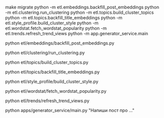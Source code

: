 make migrate
python -m etl.embeddings.backfill_post_embeddings
python -m etl.clustering.run_clustering
python -m etl.topics.build_cluster_topics
python -m etl.topics.backfill_title_embeddings
python -m etl.style_profile.build_cluster_style
python -m etl.wordstat.fetch_wordstat_popularity
python -m etl.trends.refresh_trend_views
python -m app.generator_service.main


python etl/embeddings/backfill_post_embeddings.py

python etl/clustering/run_clustering.py

python etl/topics/build_cluster_topics.py

python etl/topics/backfill_title_embeddings.py

python etl/style_profile/build_cluster_style.py

python etl/wordstat/fetch_wordstat_popularity.py

python etl/trends/refresh_trend_views.py

python apps/generator_service/main.py "Напиши пост про ..."